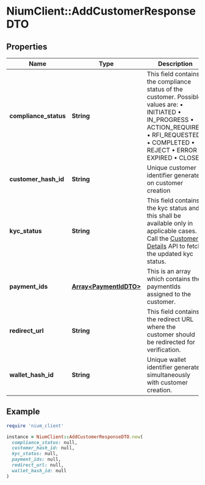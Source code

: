 # NiumClient::AddCustomerResponseDTO

## Properties

| Name | Type | Description | Notes |
| ---- | ---- | ----------- | ----- |
| **compliance_status** | **String** | This field contains the compliance status of the customer. Possible values are: • INITIATED • IN_PROGRESS • ACTION_REQUIRED • RFI_REQUESTED • COMPLETED • REJECT • ERROR • EXPIRED • CLOSED | [optional] |
| **customer_hash_id** | **String** | Unique customer identifier generated on customer creation | [optional] |
| **kyc_status** | **String** | This field contains the kyc status and this shall be available only in applicable cases. Call the [Customer Details](ref:customerdetailsv2) API to fetch the updated kyc status. | [optional] |
| **payment_ids** | [**Array&lt;PaymentIdDTO&gt;**](PaymentIdDTO.md) | This is an array which contains the paymentIds assigned to the customer. | [optional] |
| **redirect_url** | **String** | This field contains the redirect URL where the customer should be redirected for verification. | [optional] |
| **wallet_hash_id** | **String** | Unique wallet identifier generated simultaneously with customer creation. | [optional] |

## Example

```ruby
require 'nium_client'

instance = NiumClient::AddCustomerResponseDTO.new(
  compliance_status: null,
  customer_hash_id: null,
  kyc_status: null,
  payment_ids: null,
  redirect_url: null,
  wallet_hash_id: null
)
```

